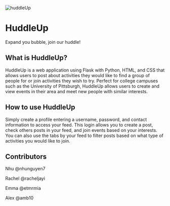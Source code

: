 ![huddleUp](https://imgur.com/Pms8VPU)
# HuddleUp
Expand you bubble, join our huddle!
## What is HuddleUp?
HuddleUp is a web application using Flask with Python, HTML, and CSS that allows users to post about activities they would like to find a group of people for or join activities they wish to try.  Perfect for college campuses such as the University of Pittsburgh, HuddleUp allows users to create and view events in their area and meet new people with similar interests.
## How to use HuddleUp
Simply create a profile entering a username, password, and contact information to access your feed.  This login allows you to create a post, check others posts in your feed, and join events based on your interests.  You can also use the tabs by your feed to filter posts based on what type of activities you would like to join.
## Contributors
Nhu @nhunguyen7

Rachel @racheljayi

Emma @etmrmia

Alex @amb10
